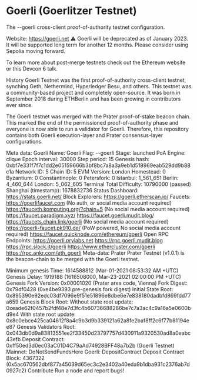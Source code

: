 # Goerli (Goerlitzer Testnet)
The --goerli cross-client proof-of-authority testnet configuration.

Website: https://goerli.net
⚠️ Goerli will be deprecated as of January 2023. It will be supported long term for another 12 months. Please consider using Sepolia moving forward.

To learn more about post-merge testnets check out the Ethereum website or this Devcon 6 talk.

History
Goerli Testnet was the first proof-of-authority cross-client testnet, synching Geth, Nethermind, Hyperledger Besu, and others. This testnet was a community-based project and completely open-source. It was born in September 2018 during ETHBerlin and has been growing in contributors ever since.

The Goerli testnet was merged with the Prater proof-of-stake beacon chain. This marked the end of the permissioned proof-of-authority phase and everyone is now able to run a validator for Goerli. Therefore, this repository contains both Goerli execution-layer and Prater consensus-layer configurations.

Meta data: Goerli
Name: Goerli
Flag: --goerli
Stage: launched
PoA Engine: clique
Epoch interval: 30000
Step period: 15
Genesis hash: 0xbf7e331f7f7c1dd2e05159666b3bf8bc7a8a3a9eb1d518969eab529dd9b88c1a
Network ID: 5
Chain ID: 5
EVM Version: London
Homestead: 0
Byzantium: 0
Constantinople: 0
Petersfork: 0
Istanbul: 1_561_651
Berlin: 4_460_644
London: 5_062_605
Terminal Total Difficulty: 10790000 (passed)
Shanghai (timestamp): 1678832736
Status Dashboard:
https://stats.goerli.net/
Block Explorers:
https://goerli.etherscan.io/
Faucets:
https://goerlifaucet.com (No auth, or social media account required)
https://fauceth.komputing.org/?chain=5 (No social media account required)
https://faucet.paradigm.xyz/
https://faucet.goerli.mudit.blog/
https://faucets.chain.link/goerli (No social media account required)
https://goerli-faucet.pk910.de/ (PoW powered, No social media account required)
https://faucet.quicknode.com/ethereum/goerli
Open RPC Endpoints:
https://goerli.prylabs.net
https://rpc.goerli.mudit.blog
https://rpc.slock.it/goerli
https://www.ethercluster.com/goerli
https://rpc.ankr.com/eth_goerli
Meta-data: Prater
Prater Testnet (v1.0.1) is the beacon-chain to be merged with the Goerli testnet.

Minimum genesis Time: 1614588812 (Mar-01-2021 08:53:32 AM +UTC)
Genesis Delay: 1919188 (1616508000, Mar-23-2021 02:00:00 PM +UTC)
Genesis Fork Version: 0x00001020 (Prater area code, Vienna)
Fork Digest: 0x79df0428 (0xe4be9393 pre-genesis fork digest)
Initial State Root: 0x895390e92edc03df7096e9f51e51896e8dbe6e7e838180dadbfd869fdd77a659
Genesis Block Root:
Without state root update: 0xeade62f0457b2fdf48e7d3fc4b60736688286be7c7a3ac4c9a16a5e0600bd9e4
With state root update: 0x8c0ebce425ca04612f8a4c9b3d9b339121a62a8fe2baf8ff2c6f77b81194ee87
Genesis Validators Root: 0x043db0d9a83813551ee2f33450d23797757d430911a9320530ad8a0eabc43efb
Deposit Contract: 0xff50ed3d0ec03aC01D4C79aAd74928BFF48a7b2b (Goerli Testnet)
Mainnet: DoNotSendFundsHere
Goerli: DepositContract
Deposit Contract Block: 4367322 (0x5ac670562dbf877a45039d65ec3c2e3402a40eda9b1dba931c2376ab7d0927c2)
Contribute
Run a node and report bugs!

